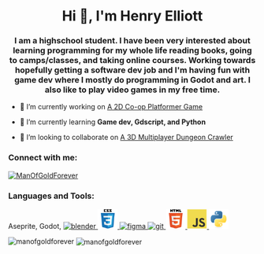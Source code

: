 <h1 align="center">Hi 👋, I'm Henry Elliott</h1>
<h3 align="center">I am a highschool student. I have been very interested about learning programming for my whole life reading books, going to camps/classes, and taking online courses. Working towards hopefully getting a software dev job and I'm having fun with game dev where I mostly do programming in Godot and art. I also like to play video games in my free time.</h3>

- 🔭 I’m currently working on [A 2D Co-op Platformer Game](https://github.com/ManOfGoldForever/co-op-game)

- 🌱 I’m currently learning **Game dev, Gdscript, and Python**

- 👯 I’m looking to collaborate on [A 3D Multiplayer Dungeon Crawler](https://github.com/ManOfGoldForever/Dungeon-Crawler)

<h3 align="left">Connect with me:</h3>
<p align="left">
<a href="https://discord.gg/ManOfGoldForever" target="blank"><img align="center" src="https://raw.githubusercontent.com/rahuldkjain/github-profile-readme-generator/master/src/images/icons/Social/discord.svg" alt="ManOfGoldForever" height="30" width="40" /></a>
</p>

<h3 align="left">Languages and Tools:</h3>
<p align="left"> Aseprite, Godot, <a href="https://www.blender.org/" target="_blank" rel="noreferrer"> <img src="https://download.blender.org/branding/community/blender_community_badge_white.svg" alt="blender" width="40" height="40"/> </a> <a href="https://www.w3schools.com/css/" target="_blank" rel="noreferrer"> <img src="https://raw.githubusercontent.com/devicons/devicon/master/icons/css3/css3-original-wordmark.svg" alt="css3" width="40" height="40"/> </a> <a href="https://www.figma.com/" target="_blank" rel="noreferrer"> <img src="https://www.vectorlogo.zone/logos/figma/figma-icon.svg" alt="figma" width="40" height="40"/> </a> <a href="https://git-scm.com/" target="_blank" rel="noreferrer"> <img src="https://www.vectorlogo.zone/logos/git-scm/git-scm-icon.svg" alt="git" width="40" height="40"/> </a> <a href="https://www.w3.org/html/" target="_blank" rel="noreferrer"> <img src="https://raw.githubusercontent.com/devicons/devicon/master/icons/html5/html5-original-wordmark.svg" alt="html5" width="40" height="40"/> </a> <a href="https://developer.mozilla.org/en-US/docs/Web/JavaScript" target="_blank" rel="noreferrer"> <img src="https://raw.githubusercontent.com/devicons/devicon/master/icons/javascript/javascript-original.svg" alt="javascript" width="40" height="40"/> </a> <a href="https://www.python.org" target="_blank" rel="noreferrer"> <img src="https://raw.githubusercontent.com/devicons/devicon/master/icons/python/python-original.svg" alt="python" width="40" height="40"/> </a> </p>

<p><img align="left" src="https://github-readme-stats.vercel.app/api/top-langs?username=manofgoldforever&show_icons=true&locale=en&layout=compact" alt="manofgoldforever" /></p>

<p>&nbsp;<img align="center" src="https://github-readme-stats.vercel.app/api?username=manofgoldforever&show_icons=true&locale=en" alt="manofgoldforever" /></p>

